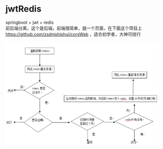 # jwtRedis
springboot + jwt + redis  
前后端分离，这个是后端，前端很简单，就一个页面，在下面这个项目上 https://github.com/zsdnishishui/corsWeb ，适合初学者，大神可绕行

![image](https://github.com/zsdnishishui/uploadImg/blob/master/token流程图.png)

